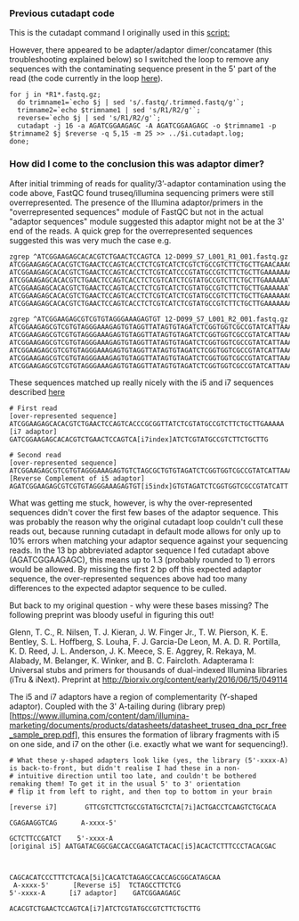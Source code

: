 ### Previous cutadapt code
This is the cutadapt command I originally used in this [script:]( https://github.com/laninsky/project_logs/blob/master/harbour_seals/nuclear_genome.Md#trimming-raw-reads-and-assembling-them-against-the-northern-fur-seal-reference-example-for-sample_19-d135)

However, there appeared to be adapter/adaptor dimer/concatamer (this troubleshooting explained below) so I switched the loop to remove any sequences with the contaminating sequence present in the 5' part of the read (the code currently in the loop [here]( https://github.com/laninsky/project_logs/blob/master/harbour_seals/nuclear_genome.Md#trimming-raw-reads-and-assembling-them-against-the-northern-fur-seal-reference-example-for-sample_19-d135)). 

```
for j in *R1*.fastq.gz;
  do trimname1=`echo $j | sed 's/.fastq/.trimmed.fastq/g'`;
  trimname2=`echo $trimname1 | sed 's/R1/R2/g'`;
  reverse=`echo $j | sed 's/R1/R2/g'`;
  cutadapt -j 16 -a AGATCGGAAGAGC -A AGATCGGAAGAGC -o $trimname1 -p $trimname2 $j $reverse -q 5,15 -m 25 >> ../$i.cutadapt.log;
done;
```

### How did I come to the conclusion this was adaptor dimer?
After initial trimming of reads for quality/3’-adaptor contamination using the code above, FastQC found truseq/illumina sequencing primers were still overrepresented. The presence of the Illumina adaptor/primers in the "overrepresented sequences" module of FastQC but not in the actual "adaptor sequences" module suggested this adaptor might not be at the 3' end of the reads. A quick grep for the overrepresented sequences suggested this was very much the case e.g.
```
zgrep ^ATCGGAAGAGCACACGTCTGAACTCCAGTCA 12-D099_S7_L001_R1_001.fastq.gz
ATCGGAAGAGCACACGTCTGAACTCCAGTCACCTCTCGTCATCTCGTCTGCCGTCTTCTGCTTGAACAAACGATTCCAGAAGTACTGTCCTCACCTGCGTGCTTCTTGCTGCGGCGCCATTCTGCCCAGTGGGATCACGCACCACCGTAAC
ATCGGAAGAGCACACGTCTGAACTCCAGTCACCTCTCGTCATCCCGTATGCCGTCTTCTGCTTGAAAAAAATAGAGAAATGGTTAAAAAGATTAAGCGGGTTGGTGTTTGTGTTGTGGGAGTTGTGGCGGTGGAGGGAGGAGACCGATGAG
ATCGGAAGAGCACACGTCTGAACTCCAGTCACCTCTCGTCATCTCGTATGCCGTCTTCTGCTTGAAAAAATTGTATGGGGTTTGTTGTGGGTGGTATTTGTTTTGTTTGTTTTGTTGGGTGGGCGGTGGGGGTTGTTTGGGGTGTGGTTGG
ATCGGAAGAGCACACGTCTGAACTCCAGTCACCTCTCGTCATCTCGTATGCCGTCTTCTGCTTGAAAAAATGATTGGGGGGGGTTGTTGTGGTGGTGGTGTGGGTTTGTGGTCGGTTTTGGTTGGTGTTGTGGATGAGGTGGTGTGTGTGG
ATCGGAAGAGCACACGTCTGAACTCCAGTCACCTCTCGTCATCTCGTATGCCGTCTTCTGCTTGAAAAAACGCTACAGTCTGGAGGAAATCCTGTAGTGCAACGGACTCTGCAGTCTATCTTATCTCATTCTTGTGTTGGTGAATTTTGTG
ATCGGAAGAGCACACGTCTGAACTCCAGTCACCTCTCGTCATCTCGTATGCCGTCTTCTGCTTGAAAAAAAGATTTGGATTTTTGTGTTTTTGGGTTGCTTGGTGTTTGGGGGGTGTGGTCTGCGTTGGGTTGTGGCTTGCGTGTGTTTGT

zgrep ^ATCGGAAGAGCGTCGTGTAGGGAAAGAGTGT 12-D099_S7_L001_R2_001.fastq.gz
ATCGGAAGAGCGTCGTGTAGGGAAAGAGTGTAGGTTATAGTGTAGATCTCGGTGGTCGCCGTATCATTAAAAAAAAAAAATTTTTTTGGTTTCCCTAACAGAATTAAAAACAGAACAACGGTAAGTGAGTAAAAGATTGAGGTCATTTGAA
ATCGGAAGAGCGTCGTGTAGGGAAAGAGTGTAGGTTATAGTGTAGATCTCGGTGGTCGCCGTATCATTAAAAAAAATGGATAAGTAAGTGTTGGGGATCGTGTGGTGGTTGTGTTGGTGGAGAGAGGTGTGTTGAGTGGTGGTGTGGGTTG
ATCGGAAGAGCGTCGTGTAGGGAAAGAGTGTAGGTTATAGTGTAGATCTCGGTGGTCGCCGTATCATTAAAAAAGAGTGTGGTTTTTATGGTGTTTTTATTTTGCTTGGTTTTGTTGGTTTGGTCTGTTTTGTTTGGAGGTTGTAGGGGTT
ATCGGAAGAGCGTCGTGTAGGGAAAGAGTGTAGGTTATAGTGTAGATCTCGGTGGTCGCCGTATCATTAAAAAAAAAGTGATTGTTGGTGTCGTGAAGTGGATAGTAGGGGTGTGGAGGTATATGGAGATGGAAGGGCGGACGGAGGTAGT
ATCGGAAGAGCGTCGTGTAGGGAAAGAGTGTAGGTTATAGTGTAGATCTCGGTGGTCGCCGTATCATTAAAAAAATTGATGTTTTGGGGGGTTTTTTTTGTTGTAGTAGTTGGGTAGTTTGTGTTTTGTTGTGTGTGGTGATTGTTTTTTT
ATCGGAAGAGCGTCGTGTAGGGAAAGAGTGTAGGTTATAGTGTAGATCTCGGTGGTCGCCGTATCATTAAAAAAACAAGTGATGTGGTTGGGATGTTGTAGAATCAAGTGTGAGATGAGGTGATATGTTGTGTGGAGAGGATTTGTGAGGG
```
These sequences matched up really nicely with the i5 and i7 sequences described [here](https://support.illumina.com/content/dam/illumina-support/documents/documentation/chemistry_documentation/experiment-design/illumina-adapter-sequences-1000000002694-09.pdf)
```
# First read
[over-represented sequence]          ATCGGAAGAGCACACGTCTGAACTCCAGTCACCCGCGGTTATCTCGTATGCCGTCTTCTGCTTGAAAAA
[i7 adaptor]                        GATCGGAAGAGCACACGTCTGAACTCCAGTCA[i7index]ATCTCGTATGCCGTCTTCTGCTTG

# Second read
[over-represented sequence]           ATCGGAAGAGCGTCGTGTAGGGAAAGAGTGTCTAGCGCTGTGTAGATCTCGGTGGTCGCCGTATCATTAAAAA
[Reverse Complement of i5 adaptor]  AGATCGGAAGAGCGTCGTGTAGGGAAAGAGTGT[i5indx]GTGTAGATCTCGGTGGTCGCCGTATCATT
```
What was getting me stuck, however, is why the over-represented sequences didn't cover the first few bases of the adaptor sequence. This was probably the reason why the original cutadapt loop couldn't cull these reads out, because running cutadapt in default mode allows for only up to 10% errors when matching your adaptor sequence against your sequencing reads. In the 13 bp abbreviated adaptor sequence I fed cutadapt above (AGATCGGAAGAGC), this means up to 1.3 (probably rounded to 1) errors would be allowed. By missing the first 2 bp off this expected adaptor sequence, the over-represented sequences above had too many differences to the expected adaptor sequence to be culled.

But back to my original question - why were these bases missing? The following preprint was bloody useful in figuring this out!

Glenn, T. C., R. Nilsen, T. J. Kieran, J. W. Finger Jr., T. W. Pierson, K. E. Bentley, S. L. Hoffberg, S. Louha, F. J. Garcia-De Leon, M. A. D. R. Portilla, K. D. Reed, J. L. Anderson, J. K. Meece, S. E. Aggrey, R. Rekaya, M. Alabady, M. Belanger, K. Winker, and B. C. Faircloth. Adapterama I: Universal stubs and primers for thousands of dual-indexed Illumina libraries (iTru & iNext). Preprint at http://biorxiv.org/content/early/2016/06/15/049114

The i5 and i7 adaptors have a region of complementarity (Y-shaped adaptor). Coupled with the 3' A-tailing during (library prep)[https://www.illumina.com/content/dam/illumina-marketing/documents/products/datasheets/datasheet_truseq_dna_pcr_free_sample_prep.pdf], this ensures the formation of library fragments with i5 on one side, and i7 on the other (i.e. exactly what we want for sequencing!).
```
# What these y-shaped adapters look like (yes, the library (5'-xxxx-A) is back-to-front, but didn't realise I had these in a non-
# intuitive direction until too late, and couldn't be bothered remaking them! To get it in the usual 5' to 3' orientation
# flip it from left to right, and then top to bottom in your brain

[reverse i7]       GTTCGTCTTCTGCCGTATGCTCTA[7i]ACTGACCTCAAGTCTGCACA
                                                                   CGAGAAGGTCAG      A-xxxx-5'
                                                                   GCTCTTCCGATCT    5'-xxxx-A
[original i5] AATGATACGGCGACCACCGAGATCTACAC[i5]ACACTCTTTCCCTACACGAC


                                           CAGCACATCCCTTTCTCACA[5i]CACATCTAGAGCCACCAGCGGCATAGCAA 
 A-xxxx-5'      [Reverse i5]  TCTAGCCTTCTCG
5'-xxxx-A      [i7 adaptor]    GATCGGAAGAGC
                                           ACACGTCTGAACTCCAGTCA[i7]ATCTCGTATGCCGTCTTCTGCTTG
```
